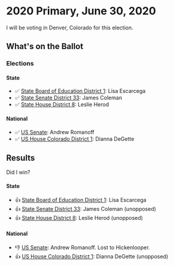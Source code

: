 # 2020 Primary, June 30, 2020

I will be voting in Denver, Colorado for this election.

## What's on the Ballot

### Elections

#### State

- ✅ [State Board of Education District 1](boe/README.md): Lisa Escarcega
- ✅ [State Senate District 33](state_senate/README.md): James Coleman
- ✅ [State House District 8](state_house/README.md): Leslie Herod

#### National

- ✅ [US Senate](us_senate/README.md): Andrew Romanoff
- ✅ [US House Colorado District 1](us_house/README.md): Dianna DeGette

## Results

Did I win?

#### State

- 👍 [State Board of Education District 1](boe/README.md): Lisa Escarcega
- 👍 [State Senate District 33](state_senate/README.md): James Coleman (unopposed)
- 👍 [State House District 8](state_house/README.md): Leslie Herod (unopposed)

#### National

- 👎 [US Senate](us_senate/README.md): Andrew Romanoff. Lost to Hickenlooper.
- 👍 [US House Colorado District 1](us_house/README.md): Dianna DeGette (unopposed)
